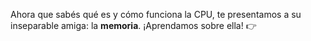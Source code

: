 Ahora que sabés qué es y cómo funciona la CPU, te presentamos a su inseparable amiga: la **memoria**. ¡Aprendamos sobre ella! :point_right: